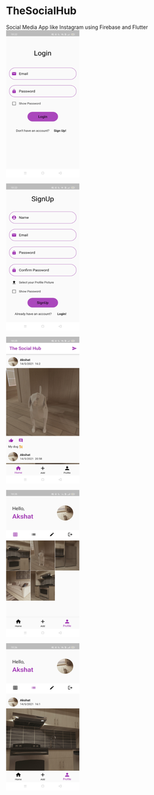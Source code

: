 # TheSocialHub

Social Media App like Instagram using Firebase and Flutter<br>
<img src="https://raw.githubusercontent.com/SharmaAkshat007/TheSocialHub/master/Screenshots/Login.jpg" width="200" height="400" /><br>

<img src="https://raw.githubusercontent.com/SharmaAkshat007/TheSocialHub/master/Screenshots/SignUp.jpg" width="200" height="400" /><br>

<img src="https://raw.githubusercontent.com/SharmaAkshat007/TheSocialHub/master/Screenshots/Feed.jpg" width="200" height="400" /><br>

<img src="https://raw.githubusercontent.com/SharmaAkshat007/TheSocialHub/master/Screenshots/ProfileScreenGrid.jpg" width="200" height="400" /><br>

<img src="https://raw.githubusercontent.com/SharmaAkshat007/TheSocialHub/master/Screenshots/ProfileScreenList.jpg" width="200" height="400" /><br>
